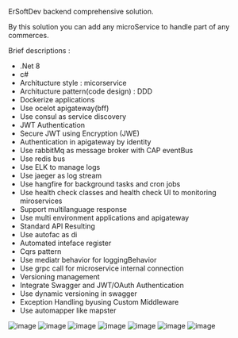 ErSoftDev backend comprehensive solution.

By this solution you can add any microService to handle part of any commerces.

Brief descriptions : 
- .Net 8
- c#
- Architucture style : micorservice 
- Architucture pattern(code design) : DDD
- Dockerize applications
- Use ocelot apigateway(bff) 
- Use consul as service discovery
- JWT Authentication
- Secure JWT using Encryption (JWE)
- Authentication in apigateway by identity
- Use rabbitMq as message broker with CAP eventBus
- Use redis bus
- Use ELK to manage logs
- Use jaeger as log stream
- Use hangfire for background tasks and cron jobs
- Use health check classes and health check UI to monitoring miroservices
- Support multilanguage response
- Use multi environment applications and apigateway
- Standard API Resulting
- Use autofac as di
- Automated inteface register
- Cqrs pattern
- Use mediatr behavior for loggingBehavior
- Use grpc call for microservice internal connection
- Versioning management
- Integrate Swagger and JWT/OAuth Authentication
- Use dynamic versioning in swagger
- Exception Handling  byusing Custom Middleware
- Use automapper like mapster


![image](https://github.com/ehsanrezaee/DotNetBackend/assets/11017659/367cf8ae-09ee-449d-93b0-4ae07e4c4695)
![image](https://github.com/ehsanrezaee/DotNetBackend/assets/11017659/39ca53d8-698d-4c24-95c4-db80727a2d8e)
![image](https://github.com/ehsanrezaee/DotNetBackend/assets/11017659/319af26f-db3a-47c3-b021-fd3040cfbc35)
![image](https://github.com/ehsanrezaee/DotNetBackend/assets/11017659/26124f15-b1ab-4305-b6f4-17b50d14eb5c)
![image](https://github.com/ehsanrezaee/DotNetBackend/assets/11017659/4dd5a8db-aee5-4742-b5e2-8bbfd6f609fa)
![image](https://github.com/ehsanrezaee/DotNetBackend/assets/11017659/60962345-51e7-4ec8-b33d-df78984910e0)
![image](https://github.com/ehsanrezaee/DotNetBackend/assets/11017659/8a1fd421-a4e7-4775-ab16-76b0d9716f90)





